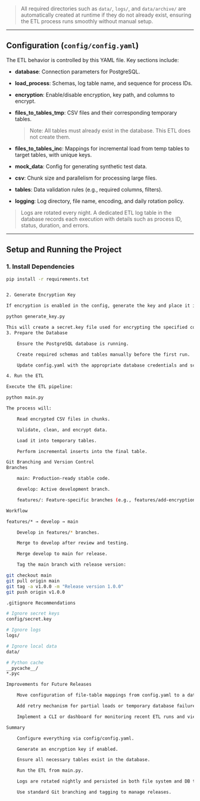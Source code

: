 
> All required directories such as `data/`, `logs/`, and `data/archive/` are automatically created at runtime if they do not already exist, ensuring the ETL process runs smoothly without manual setup.

---

## Configuration (`config/config.yaml`)

The ETL behavior is controlled by this YAML file. Key sections include:

- **database**: Connection parameters for PostgreSQL.
- **load_process**: Schemas, log table name, and sequence for process IDs.
- **encryption**: Enable/disable encryption, key path, and columns to encrypt.
- **files_to_tables_tmp**: CSV files and their corresponding temporary tables.

  > Note: All tables must already exist in the database. This ETL does not create them.

- **files_to_tables_inc**: Mappings for incremental load from temp tables to target tables, with unique keys.
- **mock_data**: Config for generating synthetic test data.
- **csv**: Chunk size and parallelism for processing large files.
- **tables**: Data validation rules (e.g., required columns, filters).
- **logging**: Log directory, file name, encoding, and daily rotation policy.

> Logs are rotated every night. A dedicated ETL log table in the database records each execution with details such as process ID, status, duration, and errors.

---

## Setup and Running the Project

### 1. Install Dependencies

```bash
pip install -r requirements.txt


2. Generate Encryption Key

If encryption is enabled in the config, generate the key and place it in the config/ folder:

python generate_key.py

This will create a secret.key file used for encrypting the specified columns.
3. Prepare the Database

    Ensure the PostgreSQL database is running.

    Create required schemas and tables manually before the first run.

    Update config.yaml with the appropriate database credentials and schema names.

4. Run the ETL

Execute the ETL pipeline:

python main.py

The process will:

    Read encrypted CSV files in chunks.

    Validate, clean, and encrypt data.

    Load it into temporary tables.

    Perform incremental inserts into the final table.

Git Branching and Version Control
Branches

    main: Production-ready stable code.

    develop: Active development branch.

    features/: Feature-specific branches (e.g., features/add-encryption).

Workflow

features/* → develop → main

    Develop in features/* branches.

    Merge to develop after review and testing.

    Merge develop to main for release.

    Tag the main branch with release version:

git checkout main
git pull origin main
git tag -a v1.0.0 -m "Release version 1.0.0"
git push origin v1.0.0

.gitignore Recommendations

# Ignore secret keys
config/secret.key

# Ignore logs
logs/

# Ignore local data
data/

# Python cache
__pycache__/
*.pyc

Improvements for Future Releases

    Move configuration of file-table mappings from config.yaml to a database table to enable dynamic updates.

    Add retry mechanism for partial loads or temporary database failures.

    Implement a CLI or dashboard for monitoring recent ETL runs and viewing errors.

Summary

    Configure everything via config/config.yaml.

    Generate an encryption key if enabled.

    Ensure all necessary tables exist in the database.

    Run the ETL from main.py.

    Logs are rotated nightly and persisted in both file system and DB table.

    Use standard Git branching and tagging to manage releases.